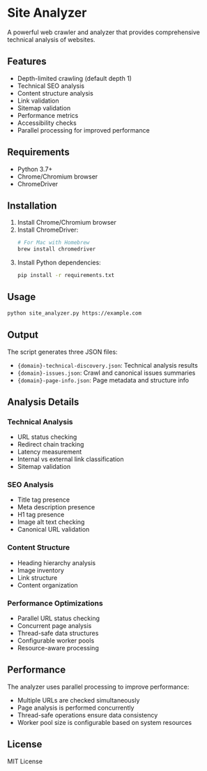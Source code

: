 # Site Analyzer

A powerful web crawler and analyzer that provides comprehensive technical analysis of websites.

## Features

- Depth-limited crawling (default depth 1)
- Technical SEO analysis
- Content structure analysis
- Link validation
- Sitemap validation
- Performance metrics
- Accessibility checks
- Parallel processing for improved performance

## Requirements

- Python 3.7+
- Chrome/Chromium browser
- ChromeDriver

## Installation

1. Install Chrome/Chromium browser
2. Install ChromeDriver:
   ```bash
   # For Mac with Homebrew
   brew install chromedriver
   ```
3. Install Python dependencies:
   ```bash
   pip install -r requirements.txt
   ```

## Usage

```bash
python site_analyzer.py https://example.com
```

## Output

The script generates three JSON files:
- `{domain}-technical-discovery.json`: Technical analysis results
- `{domain}-issues.json`: Crawl and canonical issues summaries
- `{domain}-page-info.json`: Page metadata and structure info

## Analysis Details

### Technical Analysis
- URL status checking
- Redirect chain tracking
- Latency measurement
- Internal vs external link classification
- Sitemap validation

### SEO Analysis
- Title tag presence
- Meta description presence
- H1 tag presence
- Image alt text checking
- Canonical URL validation

### Content Structure
- Heading hierarchy analysis
- Image inventory
- Link structure
- Content organization

### Performance Optimizations
- Parallel URL status checking
- Concurrent page analysis
- Thread-safe data structures
- Configurable worker pools
- Resource-aware processing

## Performance

The analyzer uses parallel processing to improve performance:
- Multiple URLs are checked simultaneously
- Page analysis is performed concurrently
- Thread-safe operations ensure data consistency
- Worker pool size is configurable based on system resources

## License

MIT License 
